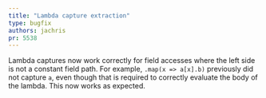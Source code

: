 ```yaml
---
title: "Lambda capture extraction"
type: bugfix
authors: jachris
pr: 5538
---
```


Lambda captures now work correctly for field accesses where the left side is not
a constant field path. For example, `.map(x => a[x].b)` previously did not
capture `a`, even though that is required to correctly evaluate the body of the
lambda. This now works as expected.
